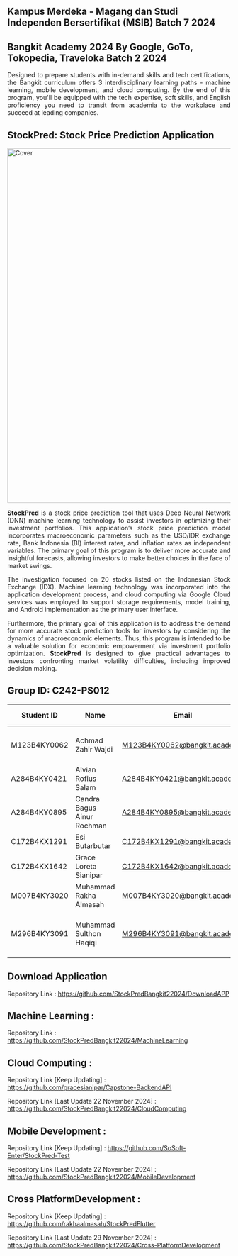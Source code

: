 ## Kampus Merdeka - Magang dan Studi Independen Bersertifikat (MSIB) Batch 7 2024

## Bangkit Academy 2024 By Google, GoTo, Tokopedia, Traveloka Batch 2 2024

<div align="justify">

Designed to prepare students with in-demand skills and tech certifications, the Bangkit curriculum offers 3 interdisciplinary learning paths - machine learning, mobile development, and cloud computing. By the end of this program, you'll be equipped with the tech expertise, soft skills, and English proficiency you need to transit from academia to the workplace and succeed at leading companies.

</div>


## StockPred: Stock Price Prediction Application
<img src="https://raw.githubusercontent.com/StockPredBangkit22024/asset/main/Team%20C242-PS012_Slide%20Presentation.pptx_page-0001.jpg" alt="Cover" width="800">

<div align="justify">

**StockPred** is a stock price prediction tool that uses Deep Neural Network (DNN) machine learning technology to assist investors in optimizing their investment portfolios. This application’s stock price prediction model incorporates macroeconomic parameters such as the USD/IDR exchange rate, Bank Indonesia (BI) interest rates, and inflation rates as independent variables. The primary goal of this program is to deliver more accurate and insightful forecasts, allowing investors to make better choices in the face of market swings.

The investigation focused on 20 stocks listed on the Indonesian Stock Exchange (IDX). Machine learning technology was incorporated into the application development process, and cloud computing via Google Cloud services was employed to support storage requirements, model training, and Android implementation as the primary user interface. 

Furthermore, the primary goal of this application is to address the demand for more accurate stock prediction tools for investors by considering the dynamics of macroeconomic elements. Thus, this program is intended to be a valuable solution for economic empowerment via investment portfolio optimization. **StockPred** is designed to give practical advantages to investors confronting market volatility difficulties, including improved decision making.

</div>



## Group ID: C242-PS012

| **Student ID**    | **Name**                     | **Email**                       | **Learning Path**       | **University**                                   |
|--------------------|------------------------------|----------------------------------|--------------------------|-------------------------------------------------|
| M123B4KY0062       | Achmad Zahir Wajdi          | M123B4KY0062@bangkit.academy    | Machine Learning         | Politeknik Elektronika Negeri Surabaya          |
| A284B4KY0421       | Alvian Rofius Salam         | A284B4KY0421@bangkit.academy    | Mobile Development       | Universitas Negeri Surabaya                     |
| A284B4KY0895       | Candra Bagus Ainur Rochman  | A284B4KY0895@bangkit.academy    | Mobile Development       | Universitas Negeri Surabaya                     |
| C172B4KX1291       | Esi Butarbutar              | C172B4KX1291@bangkit.academy    | Cloud Computing          | Universitas Mikroskil                           |
| C172B4KX1642       | Grace Loreta Sianipar       | C172B4KX1642@bangkit.academy    | Cloud Computing          | Universitas Mikroskil                           |
| M007B4KY3020       | Muhammad Rakha Almasah      | M007B4KY3020@bangkit.academy    | Machine Learning         | Universitas Dian Nuswantoro                     |
| M296B4KY3091       | Muhammad Sulthon Haqiqi     | M296B4KY3091@bangkit.academy    | Machine Learning         | Universitas Pembangunan Nasional Veteran Jawa Timur |

## Download Application
Repository Link : https://github.com/StockPredBangkit22024/DownloadAPP

## Machine Learning :
Repository Link : https://github.com/StockPredBangkit22024/MachineLearning

## Cloud Computing :
Repository Link [Keep Updating] : https://github.com/gracesianipar/Capstone-BackendAPI

Repository Link [Last Update 22 November 2024] : https://github.com/StockPredBangkit22024/CloudComputing

## Mobile Development :
Repository Link [Keep Updating] : https://github.com/SoSoft-Enter/StockPred-Test

Repository Link [Last Update 22 November 2024] : https://github.com/StockPredBangkit22024/MobileDevelopment

## Cross PlatformDevelopment :
Repository Link [Keep Updating] : https://github.com/rakhaalmasah/StockPredFlutter

Repository Link [Last Update 29 November 2024] : https://github.com/StockPredBangkit22024/Cross-PlatformDevelopment




